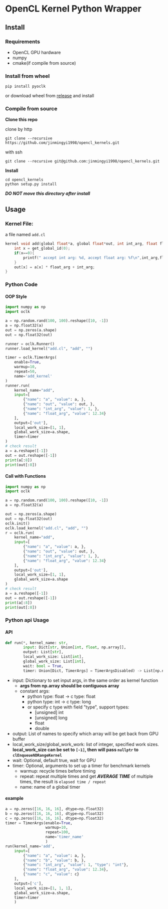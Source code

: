 # OpenCL Kernel Python Wrapper

## Install

### Requirements

* OpenCL GPU hardware
* numpy
* cmake(if compile from source)

### Install from wheel

```shell
pip install pyoclk
```

or download wheel from [release](https://github.com/jinmingyi1998/opencl_kernels/releases) and install

### Compile from source

**Clone this repo**

clone by http

```shell
git clone --recursive https://github.com/jinmingyi1998/opencl_kernels.git
```

with ssh

```shell
git clone --recursive git@github.com:jinmingyi1998/opencl_kernels.git
```

**Install**

```shell
cd opencl_kernels
python setup.py install
```

***DO NOT move this directory after install***

## Usage

### Kernel File:

a file named `add.cl`

```c
kernel void add(global float*a, global float*out, int int_arg, float float_arg){
    int x = get_global_id(0);
    if(x==0){
        printf(" accept int arg: %d, accept float arg: %f\n",int_arg,float_arg);
    }
    out[x] = a[x] * float_arg + int_arg;    
}
```

### Python Code

#### OOP Style

```python
import numpy as np
import oclk

a = np.random.rand(100, 100).reshape([10, -1])
a = np.float32(a)
out = np.zeros(a.shape)
out = np.float32(out)

runner = oclk.Runner()
runner.load_kernel("add.cl", "add", "")

timer = oclk.TimerArgs(
    enable=True,
    warmup=10,
    repeat=50,
    name='add_kernel'
)
runner.run(
    kernel_name="add",
    input=[
        {"name": "a", "value": a, },
        {"name": "out", "value": out, },
        {"name": "int_arg", "value": 1, },
        {"name": "float_arg", "value": 12.34}
    ],
    output=['out'],
    local_work_size=[1, 1],
    global_work_size=a.shape,
    timer=timer
)
# check result
a = a.reshape([-1])
out = out.reshape([-1])
print(a[:8])
print(out[:8])
```

#### Call with Functions

```python
import numpy as np
import oclk

a = np.random.rand(100, 100).reshape([10, -1])
a = np.float32(a)

out = np.zeros(a.shape)
out = np.float32(out)
oclk.init()
oclk.load_kernel("add.cl", "add", "")
r = oclk.run(
    kernel_name="add",
    input=[
        {"name": "a", "value": a, },
        {"name": "out", "value": out, },
        {"name": "int_arg", "value": 1, },
        {"name": "float_arg", "value": 12.34}
    ],
    output=['out'],
    local_work_size=[1, 1],
    global_work_size=a.shape
)
# check result
a = a.reshape([-1])
out = out.reshape([-1])
print(a[:8])
print(out[:8])
```

### Python api Usage

#### API

```python
def run(*, kernel_name: str,
        input: Dict[str, Union[int, float, np.array]],
        output: List[str],
        local_work_size: List[int],
        global_work_size: List[int],
        wait: bool = True,
        timer: Union[Dict, TimerArgs] = TimerArgsDisabled) -> List[np.ndarray]: ...
```

* input: Dictionary to set input args, in the same order as kernel function
    * **args from np.array should be contiguous array**
    * constant args:
        * python type: float -> c type: float
        * python type: int -> c type: long
        * or specify c type with field "type", support types:
            * [unsigned] int
            * [unsigned] long
            * float
            * double
* output: List of names to specify which array will be get back from GPU buffer
* local_work_size/global_work_work: list of integer, specified work sizes. **local_work_size can be set to `[-1]`, then
  will pass `nullptr` to `clEnqueueNDRangeKernel`**
* wait: Optional, default true, wait for GPU
* timer: Optional, arguments to set up a timer for benchmark kernels
  * warmup: recycle times before timing
  * repeat: repeat multiple times and get ***AVERAGE TIME*** of multiple times, the result is `elapsed time / repeat`
  * name: name of a global timer

#### example

```python
a = np.zeros([16, 16, 16], dtype=np.float32)
b = np.zeros([16, 16, 16], dtype=np.float32)
c = np.zeros([16, 16, 16], dtype=np.float32)
timer = TimerArgs(enable=True,
                  warmup=10,
                  repeat=100,
                  name='timer_name'
                  )
run(kernel_name='add',
    input=[
        {"name": "a", "value": a, },
        {"name": "b", "value": b, },
        {"name": "int_arg", "value": 1, "type": "int"},
        {"name": "float_arg", "value": 12.34},
        {"name": "c", "value": c}
    ],
    output=['c'],
    local_work_size=[1, 1, 1],
    global_work_size=a.shape,
    timer=timer
    )
```
